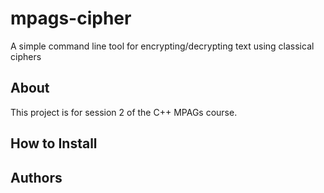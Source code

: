 # mpags-cipher
A simple command line tool for encrypting/decrypting text using classical ciphers

## About
This project is for session 2 of the C++ MPAGs course.

## How to Install

## Authors
